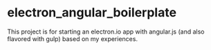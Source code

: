 # electron_angular_boilerplate


This project is for starting an electron.io app with angular.js (and also flavored with gulp) based on my experiences.